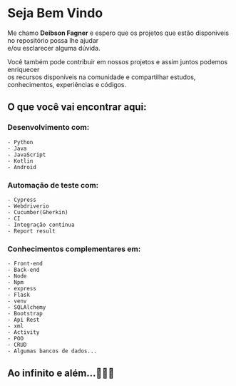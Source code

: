 # Seja Bem Vindo

Me chamo **Deibson Fagner** e espero que os projetos que estão disponiveis no repositório possa lhe ajudar \
e/ou esclarecer alguma dúvida. 

Você também pode contribuir em nossos projetos e assim juntos podemos enriquecer \
os recursos disponíveis na comunidade e compartilhar estudos, conhecimentos, experiências e códigos.

## O que você vai encontrar aqui:

### **Desenvolvimento com:**
```
- Python
- Java
- JavaScript
- Kotlin
- Android
```
### **Automação de teste com:**
```
- Cypress
- Webdriverio
- Cucumber(Gherkin)
- CI
- Integração contínua
- Report result
```
### **Conhecimentos complementares em:**
```
- Front-end
- Back-end 
- Node
- Npm
- express
- Flask
- venv
- SQLAlchemy
- Bootstrap
- Api Rest
- xml
- Activity
- POO
- CRUD
- Algumas bancos de dados...
```
## Ao infinito e além...🚀🚀🚀
